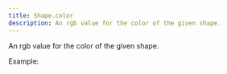 ```yaml
---
title: Shape.color
description: An rgb value for the color of the given shape.
---
```


An rgb value for the color of the given shape.

Example: